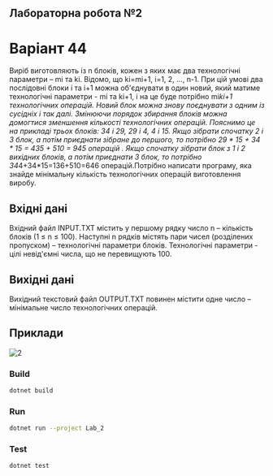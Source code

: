 ## Лабораторна робота №2
# Варіант 44
Виріб виготовляють із n блоків, кожен з яких має два технологічні параметри – mi та ki. Відомо, що ki=mi+1, i=1, 2, …, n-1. При цій умові два послідовні блоки i та i+1 можна об'єднувати в один новий, який матиме технологічні параметри - mi та ki+1, і на це буде потрібно mi*ki+1 технологічних операцій. Новий блок можна знову поєднувати з одним із сусідніх і так далі. Змінюючи порядок збирання блоків можна домогтися зменшення кількості технологічних операцій. Пояснимо це на прикладі трьох блоків: 34 і 29, 29 і 4, 4 і 15. Якщо зібрати спочатку 2 і 3 блок, а потім приєднати зібране до першого, то потрібно 29 * 15 + 34 * 15 = 435 + 510 = 945 операцій . Якщо спочатку зібрати блок з 1 і 2 вихідних блоків, а потім приєднати 3 блок, то потрібно 34*4+34*15=136+510=646 операцій.Потрібно написати програму, яка знайде мінімальну кількість технологічних операцій виготовлення виробу.

## Вхідні дані

Вхідний файл INPUT.TXT містить у першому рядку число n – кількість блоків (1 ≤ n ≤ 100). Наступні n рядків містять пари чисел (розділених пропуском) – технологічні параметри блоків. Технологічні параметри - цілі невід'ємні числа, що не перевищують 100.

## Вихідні дані

Вихідний текстовий файл OUTPUT.TXT повинен містити одне число – мінімальне число технологічних операцій.

## Приклади
![2](https://github.com/user-attachments/assets/b5fc25ee-45b5-4dad-8ca5-e18c33baa12e)

### Build
```bash
dotnet build
```
### Run
```bash
dotnet run --project Lab_2
```
### Test
```bash
dotnet test
```
